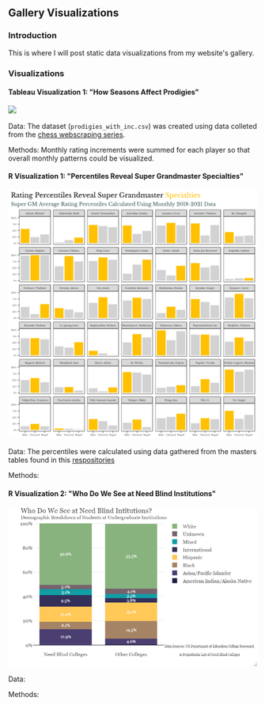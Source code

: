 ## Gallery Visualizations


### Introduction

This is where I will post static data visualizations from my website's gallery. 

### Visualizations

#### **Tableau Visualization 1: "How Seasons Affect Prodigies"**

![](https://github.com/larylc/Tableau-Visualizations/blob/main/How%20Seasons%20Affect%20Prodigies%20Picture.png)

Data: The dataset (`prodigies_with_inc.csv`) was created using data colleted from the [chess webscraping series](https://github.com/larylc/More-Chess-Webscraped-Data).

Methods: Monthly rating increments were summed for each player so that overall monthly patterns could be visualized.


#### **R Visualization 1: "Percentiles Reveal Super Grandmaster Specialties"**

![](https://github.com/larylc/Gallery-Visualizations/blob/main/Percentiles%20Reveal%20GM%20Specialties.png)

Data: The percentiles were calculated using data gathered from the masters tables found in this [respositories](https://github.com/larylc/Chess-Webscraping-Projects)

Methods:


#### **R Visualization 2: "Who Do We See at Need Blind Institutions"**

![](https://github.com/larylc/Gallery-Visualizations/blob/main/Need%20Blind%20Breakdown.png)

Data:

Methods:
